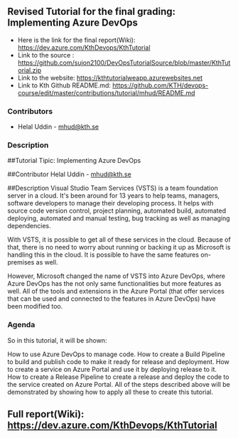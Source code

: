 ## Revised Tutorial for the final grading: Implementing Azure DevOps

* Here is the link for the final report(Wiki): https://dev.azure.com/KthDevops/KthTutorial 
* Link to the source : https://github.com/sujon2100/DevOpsTutorialSource/blob/master/KthTutorial.zip
* Link to the website: https://kthtutorialweapp.azurewebsites.net
* Link to Kth Github README.md: https://github.com/KTH/devops-course/edit/master/contributions/tutorial/mhud/README.md

### Contributors

* Helal Uddin - mhud@kth.se

### Description

##Tutorial Tipic: Implementing Azure DevOps

##Contributor
Helal Uddin - mhud@kth.se

##Description
Visual Studio Team Services (VSTS) is a team foundation server in a cloud. It's been around for 13 years to help teams, managers, software developers to manage their developing process. It helps with source code version control, project planning, automated build, automated deploying, automated and manual testing, bug tracking as well as managing dependencies.

With VSTS, it is possible to get all of these services in the cloud. Because of that, there is no need to worry about running or backing it up as Microsoft is handling this in the cloud. It is possible to have the same features on-premises as well.

However, Microsoft changed the name of VSTS into Azure DevOps, where Azure DevOps has the not only same functionalities but more features as well. All of the tools and extensions in the Azure Portal (that offer services that can be used and connected to the features in Azure DevOps) have been modified too.

### Agenda
So in this tutorial, it will be shown:

How to use Azure DevOps to manage code.
How to create a Build Pipeline to build and publish code to make it ready for release and deployment.
How to create a service on Azure Portal and use it by deploying release to it.
How to create a Release Pipeline to create a release and deploy the code to the service created on Azure Portal.
All of the steps described above will be demonstrated by showing how to apply all these to create this tutorial.

## Full report(Wiki): https://dev.azure.com/KthDevops/KthTutorial 


